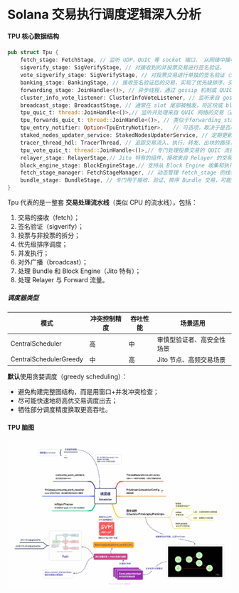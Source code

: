 

# Solana 交易执行调度逻辑深入分析

#### TPU 核心数据结构

```rust
pub struct Tpu {
    fetch_stage: FetchStage, // 监听 UDP、QUIC 等 socket 端口， 从网络中接收交易数据包，源自其他节点发送来的交易。
    sigverify_stage: SigVerifyStage, // 对接收到的非投票交易进行签名验证。
    vote_sigverify_stage: SigVerifyStage, // 对投票交易进行单独的签名验证（分流处理）。
    banking_stage: BankingStage, // 接收签名验证后的交易，实现了优先级排序、交易冲突检测、工作线程分配等
    forwarding_stage: JoinHandle<()>, // 异步线程，通过 gossip 机制或 QUIC交易转发，将收到的交易转发给其他邻居节点
    cluster_info_vote_listener: ClusterInfoVoteListener, // 监听来自 gossip 网络的投票交易，保证快速进入共识阶段。
    broadcast_stage: BroadcastStage, // 通常在 slot 尾部被触发，将区块或 block entries广播出去。
    tpu_quic_t: thread::JoinHandle<()>,// 监听并处理来自 QUIC 网络的交易（通常是高优先级流量，如 Bundle 或 Relayer 发送的）。
    tpu_forwards_quic_t: thread::JoinHandle<()>, // 类似于forwarding_stage，但基于 QUIC，处理“转发”类型的 QUIC 流量，来自其他转发节点。
    tpu_entry_notifier: Option<TpuEntryNotifier>,	// 可选项，取决于是否启用了日志监听或 replay 机制。在交易被处理并生成 ledger entry（区块）后通知其它组件，如共识、snapshot。
    staked_nodes_updater_service: StakedNodesUpdaterService, // 定期更新网络中 stake 权重。
    tracer_thread_hdl: TracerThread, // 追踪交易流入、执行、转发、出块的路径，供 Jito 等 MEV 工具使用。
    tpu_vote_quic_t: thread::JoinHandle<()>,// 专门处理投票交易的 QUIC 流量。
    relayer_stage: RelayerStage,// Jito 特有的组件，接收来自 Relayer 的交易，按优先级投喂到 banking_stage。
    block_engine_stage: BlockEngineStage,// 支持从 Block Engine 收集和执行高价值交易（bundle），按 bundle 序列安排执行。
    fetch_stage_manager: FetchStageManager, // 动态管理 fetch_stage 的线程和 socket
    bundle_stage: BundleStage, // 专门用于接收、验证、排序 Bundle 交易，可能还包含拍卖逻辑（Auctioneer）
}
```

Tpu 代表的是一整套 **交易处理流水线**（类似 CPU 的流水线），包括：

1. 交易的接收（fetch）；
2. 签名验证（sigverify）；
3. 投票与非投票的拆分；
4. 优先级排序调度；
5. 并发执行；
6. 对外广播（broadcast）；
7. 处理 Bundle 和 Block Engine（Jito 特有）；
8. 处理 Relayer 与 Forward 流量。

##### 调度器类型

| **模式**               | **冲突控制精度** | **吞吐性能** | **场景适用**               |
| ---------------------- | ---------------- | ------------ | -------------------------- |
| CentralScheduler       | 高               | 中           | 审慎型验证者、高安全性场景 |
| CentralSchedulerGreedy | 中               | 高           | Jito 节点、高频交易场景    |

**默认**使用贪婪调度（greedy scheduling）：

- 避免构建完整图结构，而是用窗口+并发冲突检查；
- 尽可能快速地将高优交易调度出去；
- 牺牲部分调度精度换取更高吞吐。

#### TPU 脑图

![solana-prio-scheduler](../assets/img/solana-prio-scheduler.jpg)
